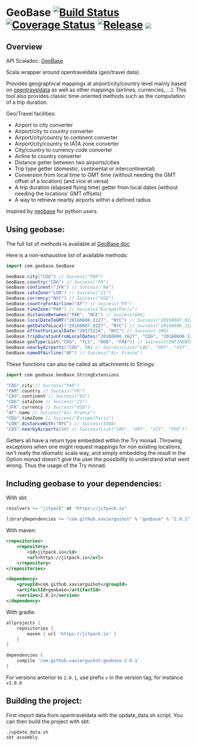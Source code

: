 
# GeoBase [![Build Status](https://travis-ci.org/xavierguihot/geobase.svg?branch=master)](https://travis-ci.org/xavierguihot/geobase) [![Coverage Status](https://coveralls.io/repos/github/xavierguihot/geobase/badge.svg?branch=master)](https://coveralls.io/github/xavierguihot/geobase?branch=master) [![Release](https://jitpack.io/v/xavierguihot/geobase.svg)](https://jitpack.io/#xavierguihot/geobase) ![](https://img.shields.io/github/downloads/xavierguihot/geobase/total.svg)


## Overview


API Scaladoc: [GeoBase](http://xavierguihot.com/geobase/#com.geobase.GeoBase$)

Scala wrapper around opentraveldata (geo/travel data).

Provides geographical mappings at airport/city/country level mainly based on
[opentraveldata](https://github.com/opentraveldata/opentraveldata) as well as
other mappings (airlines, currencies, ...). This tool also provides classic
time-oriented methods such as the computation of a trip duration.

Geo/Travel facilities:

* Airport to city converter
* Airport/city to country converter
* Airport/city/country to continent converter
* Airport/city/country to IATA zone converter
* City/country to currency code converter
* Airline to country converter
* Distance getter between two airports/cities
* Trip type getter (domestic, continental or intercontinental)
* Conversion from local time to GMT time (without needing the GMT offset of a location) (and vice et versa)
* A trip duration (elapsed flying time) getter from local dates (without needing the locations' GMT offsets)
* A way to retrieve nearby airports within a defined radius

Inspired by [neobase](https://github.com/alexprengere/neobase) for python users.


## Using geobase:


The full list of methods is available at
[GeoBase doc](http://xavierguihot.com/geobase/#com.geobase.GeoBase$)

Here is a non-exhaustive list of available methods:

```scala
import com.geobase.GeoBase

GeoBase.city("CDG") // Success("PAR")
GeoBase.country("CDG") // Success("FR")
GeoBase.continent("JFK") // Success("NA")
GeoBase.iataZone("LON") // Success("21")
GeoBase.currency("NYC") // Success("USD")
GeoBase.countryForAirline("AF") // Success("FR")
GeoBase.timeZone("PAR") // Success("Europe/Paris")
GeoBase.distanceBetween("PAR", "NCE") // Success(686)
GeoBase.localDateToGMT("20160606_2227", "NYC") // Success("20160607_0227")
GeoBase.gmtDateToLocal("20160607_0227", "NYC") // Success("20160606_2227")
GeoBase.offsetForLocalDate("20171224", "NYC") // Success(-300)
GeoBase.tripDurationFromLocalDates("20160606_1627", "CDG", "20160606_1757", "JFK") // Success(7.5d)
GeoBase.geoType(List("CDG", "TLS", "DUB", "FRA")) // Success(CONTINENTAL)
GeoBase.nearbyAirports("CDG", 50) // Success(List("LBG", "ORY", "VIY", "POX"))
GeoBase.nameOfAirline("AF") // Success("Air France")
```

These functions can also be called as attachments to Strings:

```scala
import com.geobase.GeoBase.StringExtensions

"CDG".city // Success("PAR")
"PAR".country // Success("FR")
"CDG".continent // Success("EU")
"CDG".iataZone // Success("21")
"JFK".currency // Success("USD")
"AF".name // Success("Air France")
"CDG".timeZone // Success("Europe/Paris")
"LON".distanceWith("NYC") // Success(5568)
"CDG".nearbyAirports(50) // Success(List("LBG", "ORY", "VIY", "POX"))
```

Getters all have a return type embedded within the Try monad. Throwing
exceptions when one might request mappings for non existing locations, isn't
really the idiomatic scala way, and simply embedding the result in the Option
monad doesn't give the user the possibility to understand what went wrong.
Thus the usage of the Try monad.


## Including geobase to your dependencies:


With sbt:

```scala
resolvers += "jitpack" at "https://jitpack.io"

libraryDependencies += "com.github.xavierguihot" % "geobase" % "2.0.1"
```

With maven:

```xml
<repositories>
	<repository>
		<id>jitpack.io</id>
		<url>https://jitpack.io</url>
	</repository>
</repositories>

<dependency>
	<groupId>com.github.xavierguihot</groupId>
	<artifactId>geobase</artifactId>
	<version>2.0.1</version>
</dependency>
```

With gradle:

```groovy
allprojects {
	repositories {
		maven { url 'https://jitpack.io' }
	}
}

dependencies {
	compile 'com.github.xavierguihot:geobase:2.0.1'
}
```

For versions anterior to `2.0.1`, use prefix `v` in the version tag; for
instance `v1.0.0`


## Building the project:


First import data from opentraveldata with the update_data.sh script. You can
then build the project with sbt:

	./update_data.sh
	sbt assembly
